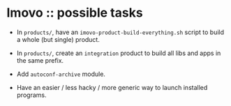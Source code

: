 Imovo :: possible tasks
=======================

- In `products/`, have an `imovo-product-build-everything.sh` script to build a
  whole (but single) product.

- In `products/`, create an `integration` product to build all libs and apps in
  the same prefix.

- Add `autoconf-archive` module.

- Have an easier / less hacky / more generic way to launch installed programs.
